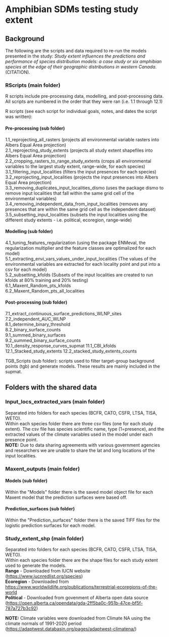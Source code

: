 # Amphibian SDMs testing study extent
## Background
The following are the scripts and data required to re-run the models presented in the study: *Study extent influences the predictions and performance of species distribution models: a case study or six amphibian species at the edge of their geographic distributions in western Canada*. (CITATION).

### RScripts (main folder)
R scripts include pre-processing data, modelling, and post-processing data. All scripts are numbered in the order that they were ran (i.e. 1.1 through 12.1)    
  
R scripts (see each script for individual goals, notes, and dates the script was written):  
#### Pre-processing (sub folder)
1.1_reprojecting_all_rasters (projects all environmental variable rasters into Albers Equal Area projection)  
2.1_reprojecting_study_extents (projects all study extent shapefiles into Albers Equal Area projection)  
2.2_cropping_rasters_to_range_study_extents (crops all environmental variables to the largest study extent, range-wide, for each species)    
3.1_filtering_input_localities (filters the input presences for each species)  
3.2_reprojecting_input_localities (projects the input presences into Albers Equal Area projection)    
3.3_removing_duplicates_input_localities_dismo (uses the package dismo to remove input localities that fall within the same grid cell of the environmental variables)    
3.4_removing_independent_data_from_input_localities (removes any presences that are within the same grid cell as the independent dataset)    
3.5_subsetting_input_localities (subsets the input localities using the different study extents - i.e. political, ecoregion, range-wide)    
#### Modelling (sub folder)
4.1_tuning_features_regularization (using the package ENMeval, the regularization multiplier and the feature classes are optimalized for each model)      
5.1_extracting_envi_vars_values_under_input_localities (The values of the environmental variables are extracted for each locality point and put into a csv for each model)    
5.2_subsetting_kfolds (Subsets of the input localities are created to run kfolds at 80% training and 20% testing)    
6.1_Maxent_Random_pts_kfolds  
6.2_Maxent_Random_pts_all_localities
#### Post-processing (sub folder)
7.1_extract_continuous_surface_predictions_WLNP_sites  
7.2_independent_AUC_WLNP  
8.1_determine_binary_threshold  
8.2_binary_surface_counts  
9.1_summed_binary_surfaces  
9.2_summed_binary_surface_counts  
10.1_density_response_curves_supmat
11.1_CBI_kfolds
12.1_Stacked_study_extents
12.2_stacked_study_extents_counts

TGB_Scripts (sub folder): scripts used to filter target-group background points (tgb) and generate models. These results are mainly included in the supmat. 
  
## Folders with the shared data

### Input_locs_extracted_vars (main folder)
Separated into folders for each species (BCFR, CATO, CSFR, LTSA, TISA, WETO).  \
Within each species folder there are three csv files (one for each study extent). The csv file has species scientific name, type (1=presence), and the extracted values of the climate variables used in the model under each presence point.  \
**NOTE:** Due to data sharing agreements with various government agencies and researchers we are unable to share the lat and long locations of the input localities.   

### Maxent_outputs (main folder)
#### Models (sub folder)
Within the "Models" folder there is the saved model object file for each Maxent model that the prediction surfaces were based off.
#### Prediction_surfaces (sub folder) 
Within the "Prediction_surfaces" folder there is the saved TIFF files for the logistic prediction surfaces for each model.   

### Study_extent_shp (main folder)
Separated into folders for each species (BCFR, CATO, CSFR, LTSA, TISA, WETO).  \
Within each species folder there are the shape files for each study extent used to generate the models.    
  **Range** - Downloaded from IUCN website (https://www.iucnredlist.org/species)  
  **Ecoregion** - Downloaded from https://www.worldwildlife.org/publications/terrestrial-ecoregions-of-the-world  
  **Political** - Downloaded from govenment of Alberta open data source (https://open.alberta.ca/opendata/gda-2ff5ba0c-951b-47ce-bf5f-787a727b3c92)  

**NOTE:** Climate variables were downloaded from Climate NA using the climate normals of 1991-2020 period  
 (https://adaptwest.databasin.org/pages/adaptwest-climatena/)
